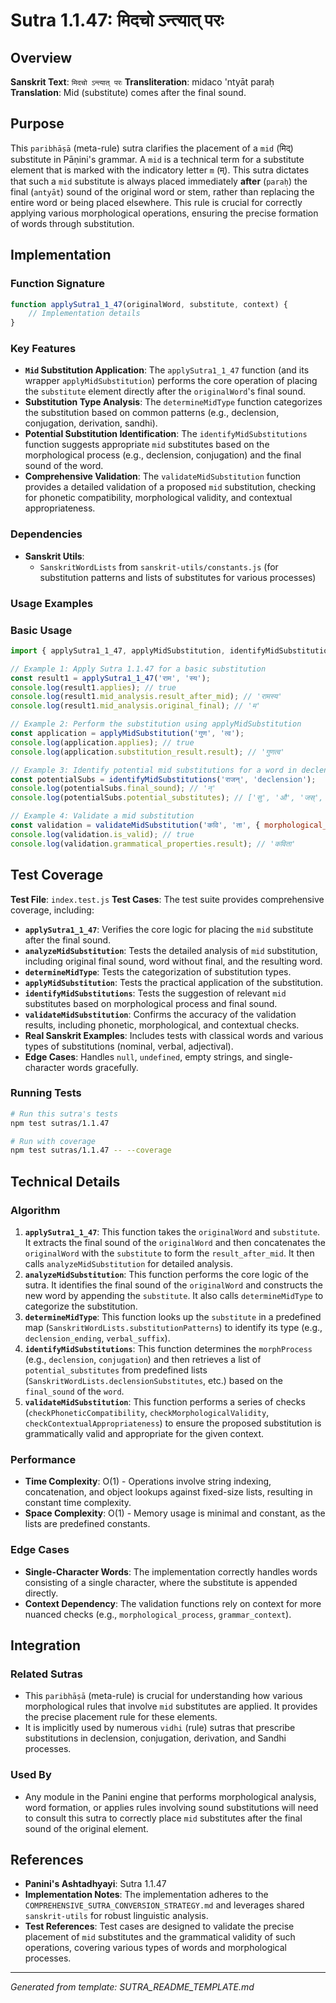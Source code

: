 # Sutra 1.1.47: मिदचो ऽन्त्यात् परः

## Overview

**Sanskrit Text**: `मिदचो ऽन्त्यात् परः`
**Transliteration**: midaco 'ntyāt paraḥ
**Translation**: Mid (substitute) comes after the final sound.

## Purpose

This `paribhāṣā` (meta-rule) sutra clarifies the placement of a `mid` (मिद्) substitute in Pāṇini's grammar. A `mid` is a technical term for a substitute element that is marked with the indicatory letter `m` (म्). This sutra dictates that such a `mid` substitute is always placed immediately **after** (`paraḥ`) the final (`antyāt`) sound of the original word or stem, rather than replacing the entire word or being placed elsewhere. This rule is crucial for correctly applying various morphological operations, ensuring the precise formation of words through substitution.

## Implementation

### Function Signature
```javascript
function applySutra1_1_47(originalWord, substitute, context) {
    // Implementation details
}
```

### Key Features
- **`Mid` Substitution Application**: The `applySutra1_1_47` function (and its wrapper `applyMidSubstitution`) performs the core operation of placing the `substitute` element directly after the `originalWord`'s final sound.
- **Substitution Type Analysis**: The `determineMidType` function categorizes the substitution based on common patterns (e.g., declension, conjugation, derivation, sandhi).
- **Potential Substitution Identification**: The `identifyMidSubstitutions` function suggests appropriate `mid` substitutes based on the morphological process (e.g., declension, conjugation) and the final sound of the word.
- **Comprehensive Validation**: The `validateMidSubstitution` function provides a detailed validation of a proposed `mid` substitution, checking for phonetic compatibility, morphological validity, and contextual appropriateness.

### Dependencies
- **Sanskrit Utils**:
  - `SanskritWordLists` from `sanskrit-utils/constants.js` (for substitution patterns and lists of substitutes for various processes)

### Usage Examples

### Basic Usage
```javascript
import { applySutra1_1_47, applyMidSubstitution, identifyMidSubstitutions, validateMidSubstitution, testSutra1_1_47 } from './index.js';

// Example 1: Apply Sutra 1.1.47 for a basic substitution
const result1 = applySutra1_1_47('राम', 'स्य');
console.log(result1.applies); // true
console.log(result1.mid_analysis.result_after_mid); // 'रामस्य'
console.log(result1.mid_analysis.original_final); // 'म'

// Example 2: Perform the substitution using applyMidSubstitution
const application = applyMidSubstitution('गुण', 'त्व');
console.log(application.applies); // true
console.log(application.substitution_result.result); // 'गुणत्व'

// Example 3: Identify potential mid substitutions for a word in declension
const potentialSubs = identifyMidSubstitutions('राजन्', 'declension');
console.log(potentialSubs.final_sound); // 'न्'
console.log(potentialSubs.potential_substitutes); // ['सु', 'औ', 'जस्', ...]

// Example 4: Validate a mid substitution
const validation = validateMidSubstitution('कवि', 'ता', { morphological_process: 'derivation' });
console.log(validation.is_valid); // true
console.log(validation.grammatical_properties.result); // 'कविता'
```

## Test Coverage

**Test File**: `index.test.js`
**Test Cases**: The test suite provides comprehensive coverage, including:
- **`applySutra1_1_47`**: Verifies the core logic for placing the `mid` substitute after the final sound.
- **`analyzeMidSubstitution`**: Tests the detailed analysis of `mid` substitution, including original final sound, word without final, and the resulting word.
- **`determineMidType`**: Tests the categorization of substitution types.
- **`applyMidSubstitution`**: Tests the practical application of the substitution.
- **`identifyMidSubstitutions`**: Tests the suggestion of relevant `mid` substitutes based on morphological process and final sound.
- **`validateMidSubstitution`**: Confirms the accuracy of the validation results, including phonetic, morphological, and contextual checks.
- **Real Sanskrit Examples**: Includes tests with classical words and various types of substitutions (nominal, verbal, adjectival).
- **Edge Cases**: Handles `null`, `undefined`, empty strings, and single-character words gracefully.

### Running Tests
```bash
# Run this sutra's tests
npm test sutras/1.1.47

# Run with coverage
npm test sutras/1.1.47 -- --coverage
```

## Technical Details

### Algorithm
1.  **`applySutra1_1_47`**: This function takes the `originalWord` and `substitute`. It extracts the final sound of the `originalWord` and then concatenates the `originalWord` with the `substitute` to form the `result_after_mid`. It then calls `analyzeMidSubstitution` for detailed analysis.
2.  **`analyzeMidSubstitution`**: This function performs the core logic of the sutra. It identifies the final sound of the `originalWord` and constructs the new word by appending the `substitute`. It also calls `determineMidType` to categorize the substitution.
3.  **`determineMidType`**: This function looks up the `substitute` in a predefined map (`SanskritWordLists.substitutionPatterns`) to identify its type (e.g., `declension_ending`, `verbal_suffix`).
4.  **`identifyMidSubstitutions`**: This function determines the `morphProcess` (e.g., `declension`, `conjugation`) and then retrieves a list of `potential_substitutes` from predefined lists (`SanskritWordLists.declensionSubstitutes`, etc.) based on the `final_sound` of the `word`.
5.  **`validateMidSubstitution`**: This function performs a series of checks (`checkPhoneticCompatibility`, `checkMorphologicalValidity`, `checkContextualAppropriateness`) to ensure the proposed substitution is grammatically valid and appropriate for the given context.

### Performance
- **Time Complexity**: O(1) - Operations involve string indexing, concatenation, and object lookups against fixed-size lists, resulting in constant time complexity.
- **Space Complexity**: O(1) - Memory usage is minimal and constant, as the lists are predefined constants.

### Edge Cases
- **Single-Character Words**: The implementation correctly handles words consisting of a single character, where the substitute is appended directly.
- **Context Dependency**: The validation functions rely on context for more nuanced checks (e.g., `morphological_process`, `grammar_context`).

## Integration

### Related Sutras
- This `paribhāṣā` (meta-rule) is crucial for understanding how various morphological rules that involve `mid` substitutes are applied. It provides the precise placement rule for these elements.
- It is implicitly used by numerous `vidhi` (rule) sutras that prescribe substitutions in declension, conjugation, derivation, and Sandhi processes.

### Used By
- Any module in the Panini engine that performs morphological analysis, word formation, or applies rules involving sound substitutions will need to consult this sutra to correctly place `mid` substitutes after the final sound of the original element.

## References

- **Panini's Ashtadhyayi**: Sutra 1.1.47
- **Implementation Notes**: The implementation adheres to the `COMPREHENSIVE_SUTRA_CONVERSION_STRATEGY.md` and leverages shared `sanskrit-utils` for robust linguistic analysis.
- **Test References**: Test cases are designed to validate the precise placement of `mid` substitutes and the grammatical validity of such operations, covering various types of words and morphological processes.

---

*Generated from template: SUTRA_README_TEMPLATE.md*

